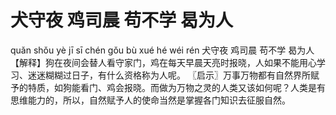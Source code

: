 # 犬守夜     鸡司晨     苟不学     曷为人

quǎn shǒu yè 	jī sī chén 	gǒu bù xué 	hé wéi rén
犬守夜 	鸡司晨 	苟不学 	曷为人
【解释】狗在夜间会替人看守家门，鸡在每天早晨天亮时报晓，人如果不能用心学习、迷迷糊糊过日子，有什么资格称为人呢。
〖启示〗万事万物都有自然界所赋予的特质，如狗能看门、鸡会报晓。而做为万物之灵的人类又该如何呢？人类是有思维能力的，所以，自然赋予人的使命当然是掌握各门知识去征服自然。

